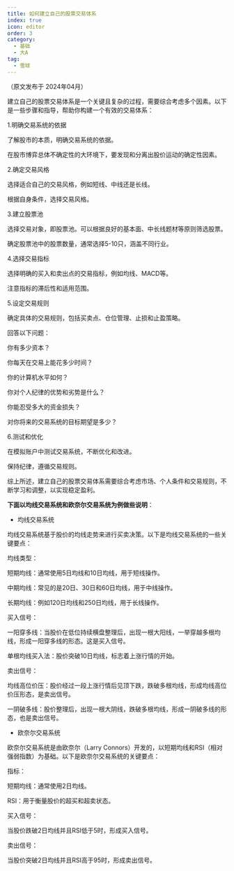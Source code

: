 ```yaml
---
title: 如何建立自己的股票交易体系
index: true
icon: editor
order: 3
category:
  - 基础
  - 大A
tag:
  - 雪球
---
```


（原文发布于 2024年04月）

建立自己的股票交易体系是一个关键且复杂的过程，需要综合考虑多个因素。以下是一些步骤和指导，帮助你构建一个有效的交易体系：

1.明确交易系统的依据

了解股市的本质，明确交易系统的依据。

在股市博弈总体不确定性的大环境下，要发现和分离出股价运动的确定性因素。

2.确定交易风格

选择适合自己的交易风格，例如短线、中线还是长线。

根据自身条件，选择交易风格。

3.建立股票池

选择交易对象，即股票池。可以根据良好的基本面、中长线题材等原则筛选股票。

确定股票池中的股票数量，通常选择5-10只，涵盖不同行业。

4.选择交易指标

选择明确的买入和卖出点的交易指标，例如均线、MACD等。

注意指标的滞后性和适用范围。

5.设定交易规则

确定具体的交易规则，包括买卖点、仓位管理、止损和止盈策略。

回答以下问题：

你有多少资本？

你每天在交易上能花多少时间？

你的计算机水平如何？

你对个人纪律的优势和劣势是什么？

你能忍受多大的资金损失？

对你将来的交易系统的目标期望是多少？

6.测试和优化

在模拟账户中测试交易系统，不断优化和改进。

保持纪律，遵循交易规则。

综上所述，建立自己的股票交易体系需要综合考虑市场、个人条件和交易规则，不断学习和调整，以实现稳定盈利。

**下面以均线交易系统和欧奈尔交易系统为例做些说明**：

* 均线交易系统

均线交易系统基于股价的均线走势来进行买卖决策。以下是均线交易系统的一些关键要点：

均线类型：

短期均线：通常使用5日均线和10日均线，用于短线操作。

中期均线：常见的是20日、30日和60日均线，用于中线操作。

长期均线：例如120日均线和250日均线，用于长线操作。

买入信号：

一阳穿多线：当股价在低位持续横盘整理后，出现一根大阳线，一举穿越多根均线，形成一阳穿多线的形态。这是买入信号。

单根均线买入法：股价突破10日均线，标志着上涨行情的开始。

卖出信号：

均线高位价压：股价经过一段上涨行情后见顶下跌，跌破多根均线，形成均线高位价压形态，是卖出信号。

一阴破多线：股价整理后，出现一根大阴线，跌破多根均线，形成一阴破多线的形态，也是卖出信号。

* 欧奈尔交易系统

欧奈尔交易系统是由欧奈尔（Larry Connors）开发的，以短期均线和RSI（相对强弱指数）为基础。以下是欧奈尔交易系统的关键要点：

指标：

短期均线：通常使用2日均线。

RSI：用于衡量股价的超买和超卖状态。

买入信号：

当股价跌破2日均线并且RSI低于5时，形成买入信号。

卖出信号：

当股价突破2日均线并且RSI高于95时，形成卖出信号。
